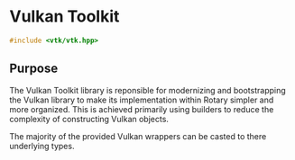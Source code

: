 # Vulkan Toolkit

```cpp
#include <vtk/vtk.hpp>
```

## Purpose

The Vulkan Toolkit library is reponsible for modernizing and bootstrapping the Vulkan library to make its implementation within Rotary simpler and more organized.
This is achieved primarily using builders to reduce the complexity of constructing Vulkan objects.

The majority of the provided Vulkan wrappers can be casted to there underlying types.